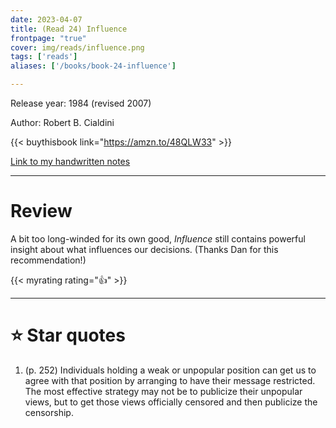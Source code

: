 ```yaml
---
date: 2023-04-07
title: (Read 24) Influence
frontpage: "true"
cover: img/reads/influence.png
tags: ['reads']
aliases: ['/books/book-24-influence']

---
```


Release year: 1984 (revised 2007)

Author: Robert B. Cialdini

{{< buythisbook link="https://amzn.to/48QLW33" >}}

[Link to my handwritten notes](https://drive.google.com/file/d/1Uuhj-4AHrXuia78NO1wJ8qDIgfNp-TdJ/view?usp=drive_link)

---

# Review

A bit too long-winded for its own good, *Influence* still contains
powerful insight about what influences our decisions. (Thanks Dan for
this recommendation!)

{{< myrating rating="👍" >}}

---

# :star: Star quotes

1. (p. 252) Individuals holding a weak or unpopular position can get us
   to agree with that position by arranging to have their message
   restricted. The most effective strategy may not be to publicize their
   unpopular views, but to get those views officially censored and then
   publicize the censorship.
